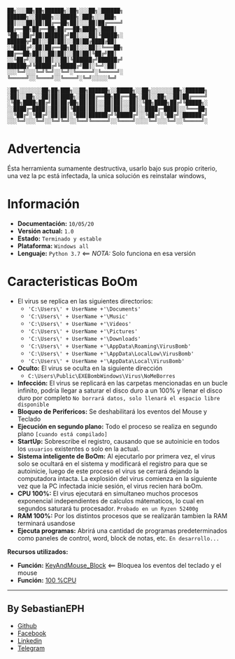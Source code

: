 ````
██╗░░░██╗██╗██████╗░██╗░░░██╗░██████╗  ██████╗░░█████╗░░█████╗░███╗░░░███╗
██║░░░██║██║██╔══██╗██║░░░██║██╔════╝  ██╔══██╗██╔══██╗██╔══██╗████╗░████║
╚██╗░██╔╝██║██████╔╝██║░░░██║╚█████╗░  ██████╦╝██║░░██║██║░░██║██╔████╔██║
░╚████╔╝░██║██╔══██╗██║░░░██║░╚═══██╗  ██╔══██╗██║░░██║██║░░██║██║╚██╔╝██║
░░╚██╔╝░░██║██║░░██║╚██████╔╝██████╔╝  ██████╦╝╚█████╔╝╚█████╔╝██║░╚═╝░██║
░░░╚═╝░░░╚═╝╚═╝░░╚═╝░╚═════╝░╚═════╝░  ╚═════╝░░╚════╝░░╚════╝░╚═╝░░░░░╚═╝

░██╗░░░░░░░██╗██╗███╗░░██╗██████╗░░█████╗░░██╗░░░░░░░██╗░██████╗
░██║░░██╗░░██║██║████╗░██║██╔══██╗██╔══██╗░██║░░██╗░░██║██╔════╝
░╚██╗████╗██╔╝██║██╔██╗██║██║░░██║██║░░██║░╚██╗████╗██╔╝╚█████╗░
░░████╔═████║░██║██║╚████║██║░░██║██║░░██║░░████╔═████║░░╚═══██╗
░░╚██╔╝░╚██╔╝░██║██║░╚███║██████╔╝╚█████╔╝░░╚██╔╝░╚██╔╝░██████╔╝
░░░╚═╝░░░╚═╝░░╚═╝╚═╝░░╚══╝╚═════╝░░╚════╝░░░░╚═╝░░░╚═╝░░╚═════╝░
````

# Advertencia
Ésta herramienta sumamente destructiva, usarlo bajo sus propio criterio, una vez la pc está infectada, la unica solución es reinstalar windows,


# Información
* __Documentación:__ `10/05/20`
* __Versión actual:__ `1.0`
* __Estado:__ `Terminado y estable`
* __Plataforma:__ `Windows all`
* __Lenguaje:__ `Python 3.7` <== _NOTA:_ Solo funciona en esa versión

# Caracteristicas BoOm
* El virus se replica en las siguientes directorios:
    * `'C:\Users\' + UserName +'\Documents'`
    * `'C:\Users\' + UserName +'\Music'`
    * `'C:\Users\' + UserName +'\Videos'`
    * `'C:\Users\' + UserName +'\Pictures'`
    * `'C:\Users\' + UserName +'\Downloads'`
    * `'C:\Users\' + UserName +'\AppData\Roaming\VirusBomb'`
    * `'C:\Users\' + UserName +'\AppData\LocalLow\VirusBomb'`
    * `'C:\Users\' + UserName +'\AppData\Local\VirusBomb'`
* __Oculto:__ El virus se oculta en la siguiente dirección
    * `C:\Users\Public\EXEBombWindows\Virus\NoMeBorres`
* __Infección:__ El virus se replicará en las carpetas mencionadas en un bucle infinito, podría llegar a saturar el disco duro a un 100% y llenar el disco duro por completo `No borrará datos, solo llenará el espacio libre disponible`
* __Bloqueo de Perifericos:__ Se deshabilitará los eventos del Mouse y Teclado 
* __Ejecución en segundo plano:__ Todo el proceso se realiza en segundo plano `[cuando está compilado]`
* __StartUp:__ Sobrescribe el registro, causando que se autoinicie en todos los `usuarios` existentes o solo en la actual.
* __Sistema inteligente de BoOm:__ Al ejecutarlo por primera vez, el virus solo se ocultará en el sistema y modificará el registro para que se autoinicie, luego de este proceso el virus se cerrará dejando la computadora intacta. La explosión del virus comienza en la siguiente vez que la PC infectada inicie sesión, el virus recien hará boOm.
* __CPU 100%:__ El virus ejecutará en simultaneo muchos procesos exponencial independientes de calculos mátematicos, lo cual en segundos saturará tu procesador.  `Probado en un Ryzen 52400g`
* __RAM 100%:__ Por los distintos procesos que se realizarán tambien la RAM terminará usandose
* __Ejecuta programas:__ Abrirá una cantidad de programas predeterminados como paneles de control, word, block de notas, etc. `En desarrollo...`

__Recursos utilizados:__
* __Función:__  [KeyAndMouse_Block](https://github.com/SebastianEPH/KeyAndMouse_Block) <== Bloquea los eventos del teclado y el mouse
* __Función:__ [100 %CPU](https://github.com/SebastianEPH/CPU_Stress)

<!-- Creador  -->
---
## By SebastianEPH
- [Github](https://github.com/SebastianEPH)
- [Facebook](https://www.facebook.com/SebastianEPH)
- [Linkedin](https://www.linkedin.com/in/sebastianeph/)
- [Telegram](https://t.me/sebastianeph)
